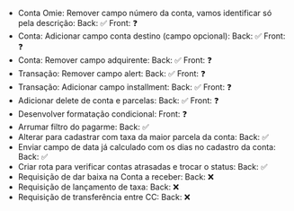 - Conta Omie: Remover campo número da conta, vamos identificar só pela descrição:
    Back: ✅
    Front: ❓
- Conta: Adicionar campo conta destino (campo opcional):
    Back: ✅
    Front: ❓
- Conta: Remover campo adquirente:
    Back: ✅
    Front: ❓
- Transação: Remover campo alert:
    Back: ✅
    Front: ❓
- Transação: Adicionar campo installment:
    Back: ✅
    Front: ❓
- Adicionar delete de conta e parcelas:
    Back: ✅
    Front: ❓
- Desenvolver formatação condicional:
    Front: ❓
- Arrumar filtro do pagarme:
    Back: ✅
- Alterar para cadastrar com taxa da maior parcela da conta:
    Back: ✅
- Enviar campo de data já calculado com os dias no cadastro da conta:
    Back: ✅
- Criar rota para verificar contas atrasadas e trocar o status:
    Back: ✅
- Requisição de dar baixa na Conta a receber:
    Back: ❌
- Requisição de lançamento de taxa:
    Back: ❌
- Requisição de transferência entre CC:
    Back: ❌